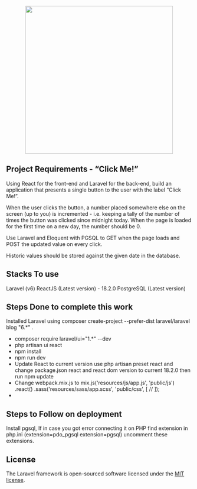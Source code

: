 <p align="center"><a href="https://laravel.com" target="_blank"><img src="https://raw.githubusercontent.com/laravel/art/master/logo-lockup/5%20SVG/2%20CMYK/1%20Full%20Color/laravel-logolockup-cmyk-red.svg" width="400"></a></p>

## Project Requirements - “Click Me!”

Using React for the front-end and Laravel for the back-end, build an application that presents a single
button to the user with the label “Click Me!”. 

When the user clicks the button, a number placed somewhere else on the screen (up to you) is incremented - i.e. keeping a tally of the number of times the button was
clicked since midnight today. When the page is loaded for the first time on a new day, the number should be
0. 

Use Laravel and Eloquent with PGSQL to GET when the page loads and POST the updated value on
every click. 

Historic values should be stored against the given date in the database. 


## Stacks To use

Laravel (v6) 
ReactJS (Latest version) - 18.2.0
PostgreSQL (Latest version)

## Steps Done to complete this work

Installed Laravel using composer create-project --prefer-dist laravel/laravel blog "6.*" .

- composer require laravel/ui="1.*" --dev
- php artisan ui react
- npm install 
- npm run dev
- Update React to current version use php artisan preset react and change package.json react and react dom version to current 18.2.0 then run npm update
- Change webpack.mix.js to 
    mix.js('resources/js/app.js', 'public/js')
    .react()
    .sass('resources/sass/app.scss', 'public/css', [
        //
    ]);
- 

## Steps to Follow on deployment

Install pgsql, If in case you got error connecting it on PHP find extension in php.ini (extension=pdo_pgsql extension=pgsql) uncomment these extensions.

## License

The Laravel framework is open-sourced software licensed under the [MIT license](https://opensource.org/licenses/MIT).

